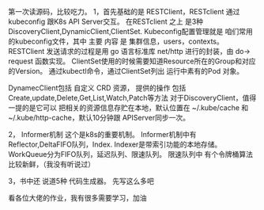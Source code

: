 第一次读源码，比较吃力。
1，首先基础的是 RESTClient，RESTclient 通过 kubeconfig  跟K8s API Server交互。
在RESTclient 之上 是3种DiscoveryClient,DynamicClient,ClientSet.
Kubeconfig配置管理就是 咱们常用的kubeconfig文件，其中 主要 内容 是 集群信息，users，contexts。
RESTClient 发送请求的过程是用 go 语言标准库 net/http 进行的封装，由 do-> request 函数实现。 
ClientSet使用的时候需要知道Resource所在的Group和对应的Version。
通过kubectl命令，通过ClientSet列出 运行中素有的Pod 对象。

DynamecClient包括 自定义 CRD 资源， 提供的操作 包括 Create,update,Delete,Get,List,Watch,Patch等方法
对于DiscoveryClient，值得一提的是它可以 把相关的资源信息存贮在本地，默认位置在 ~/.kube/cache 和 ~/.kube/http-cache，默认10分钟跟 APIServer同步一次。

2， Informer机制 
这个是k8s的重要机制。 Informer机制中有Reflector,DeltaFIFO队列，Index.
Indexer是带索引功能的本地存储。
WorkQueue分为FIFO队列，延迟队列、限速队列。
限速队列中 有个令牌桶算法 比较新鲜，（我没有听说过）

3，书中还 说道5种 代码生成器。
先写这么多吧

  
看各位大佬的作业，我有很多需要学习，加油
